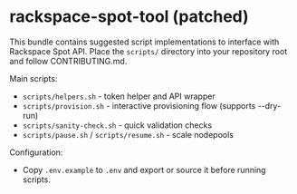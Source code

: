 # rackspace-spot-tool (patched)
This bundle contains suggested script implementations to interface with Rackspace Spot API.
Place the `scripts/` directory into your repository root and follow CONTRIBUTING.md.

Main scripts:
- `scripts/helpers.sh` - token helper and API wrapper
- `scripts/provision.sh` - interactive provisioning flow (supports --dry-run)
- `scripts/sanity-check.sh` - quick validation checks
- `scripts/pause.sh` / `scripts/resume.sh` - scale nodepools

Configuration:
- Copy `.env.example` to `.env` and export or source it before running scripts.
